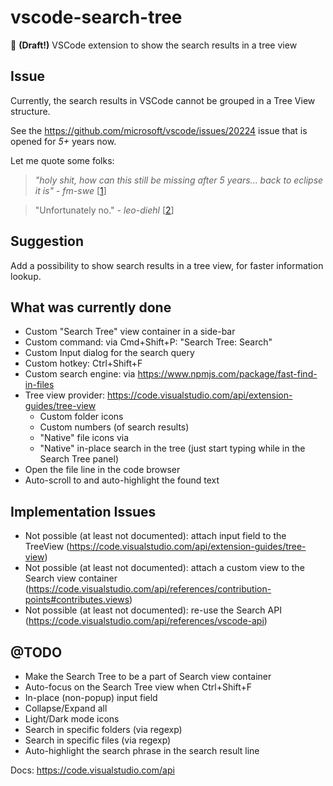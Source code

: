 # vscode-search-tree

🔎 **(Draft!)** VSCode extension to show the search results in a tree view

## Issue

Currently, the search results in VSCode cannot be grouped in a Tree View structure.

See the https://github.com/microsoft/vscode/issues/20224 issue that is opened for *5+* years now.

Let me quote some folks:

> *"holy shit, how can this still be missing after 5 years... back to eclipse it is"* - *fm-swe* [[1](https://github.com/microsoft/vscode/issues/20224)]
  
> "Unfortunately no." - *leo-diehl* [[2](https://stackoverflow.com/questions/54133206/any-way-to-view-vscode-find-in-files-results-organized-by-folder-hierarchy)]

## Suggestion

Add a possibility to show search results in a tree view, for faster information lookup.

## What was currently done

- Custom "Search Tree" view container in a side-bar
- Custom command: via Cmd+Shift+P: "Search Tree: Search"
- Custom Input dialog for the search query
- Custom hotkey: Ctrl+Shift+F
- Custom search engine: via https://www.npmjs.com/package/fast-find-in-files
- Tree view provider: https://code.visualstudio.com/api/extension-guides/tree-view
    - Custom folder icons
    - Custom numbers (of search results)
    - "Native" file icons via 
    - "Native" in-place search in the tree (just start typing while in the Search Tree panel)
- Open the file line in the code browser
- Auto-scroll to and auto-highlight the found text

## Implementation Issues

- Not possible (at least not documented): attach input field to the TreeView (https://code.visualstudio.com/api/extension-guides/tree-view)
- Not possible (at least not documented): attach a custom view to the Search view container (https://code.visualstudio.com/api/references/contribution-points#contributes.views)
- Not possible (at least not documented): re-use the Search API (https://code.visualstudio.com/api/references/vscode-api)

## @TODO

- Make the Search Tree to be a part of Search view container
- Auto-focus on the Search Tree view when Ctrl+Shift+F 
- In-place (non-popup) input field
- Collapse/Expand all
- Light/Dark mode icons
- Search in specific folders (via regexp)
- Search in specific files (via regexp)
- Auto-highlight the search phrase in the search result line

Docs: https://code.visualstudio.com/api